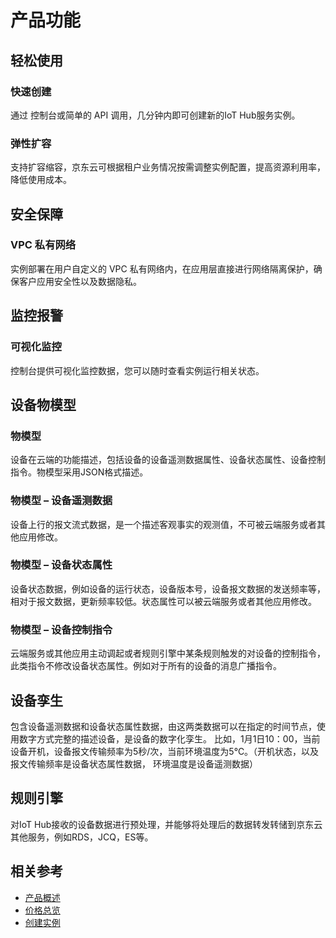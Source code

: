 # 产品功能

## 轻松使用

### 快速创建
通过 控制台或简单的 API 调用，几分钟内即可创建新的IoT Hub服务实例。

### 弹性扩容
支持扩容缩容，京东云可根据租户业务情况按需调整实例配置，提高资源利用率，降低使用成本。

## 安全保障
 
### VPC 私有网络
实例部署在用户自定义的 VPC 私有网络内，在应用层直接进行网络隔离保护，确保客户应用安全性以及数据隐私。

## 监控报警

### 可视化监控
控制台提供可视化监控数据，您可以随时查看实例运行相关状态。

## 设备物模型

### 物模型
设备在云端的功能描述，包括设备的设备遥测数据属性、设备状态属性、设备控制指令。物模型采用JSON格式描述。

### 物模型 – 设备遥测数据
设备上行的报文流式数据，是一个描述客观事实的观测值，不可被云端服务或者其他应用修改。

### 物模型 – 设备状态属性
设备状态数据，例如设备的运行状态，设备版本号，设备报文数据的发送频率等，相对于报文数据，更新频率较低。状态属性可以被云端服务或者其他应用修改。

### 物模型 – 设备控制指令
云端服务或其他应用主动调起或者规则引擎中某条规则触发的对设备的控制指令，此类指令不修改设备状态属性。例如对于所有的设备的消息广播指令。

## 设备孪生
包含设备遥测数据和设备状态属性数据，由这两类数据可以在指定的时间节点，使用数字方式完整的描述设备，是设备的数字化孪生。
比如，1月1日10：00，当前设备开机，设备报文传输频率为5秒/次，当前环境温度为5℃。（开机状态，以及报文传输频率是设备状态属性数据， 环境温度是设备遥测数据）

## 规则引擎
对IoT Hub接收的设备数据进行预处理，并能够将处理后的数据转发转储到京东云其他服务，例如RDS，JCQ，ES等。



## 相关参考

- [产品概述](../Introduction/Product-Overview.md)
- [价格总览](../Pricing/Price-Overview.md)
- [创建实例](../Getting-Started/Create-Instance.md)


